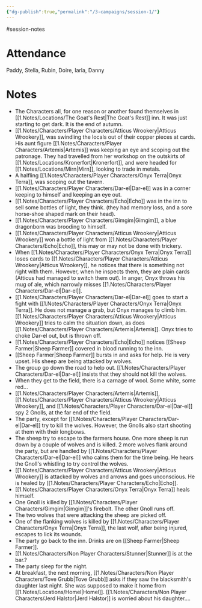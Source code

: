 ```yaml
---
{"dg-publish":true,"permalink":"/3-campaigns/session-1/"}
---
```


#session-notes
 
# Attendance
Paddy, Stella, Rubin, Doire, Iarla, Danny

# Notes

- The Characters all, for one reason or another found themselves in [[1.Notes/Locations/The Goat's Rest\|The Goat's Rest]] inn. It was just starting to get dark. It is the end of autumn.
- [[1.Notes/Characters/Player Characters/Atticus Wrookery\|Atticus Wrookery]], was swindling the locals out of their copper pieces at cards. His aunt figure [[1.Notes/Characters/Player Characters/Artemis\|Artemis]] was keeping an eye and scoping out the patronage. They had travelled from her workshop on the outskirts of [[1.Notes/Locations/Kronerfort\|Kronerfort]], and were headed for [[1.Notes/Locations/Mirn\|Mirn]], looking to trade in metals.
- A halfling [[1.Notes/Characters/Player Characters/Onyx Terra\|Onyx Terra]], was scoping out the tavern.
- [[1.Notes/Characters/Player Characters/Dar-el\|Dar-el]] was in a corner keeping to himself and keeping an eye out.
- [[1.Notes/Characters/Player Characters/Echo\|Echo]] was in the inn to sell some bottles of light, they think. (they had memory loss, and a sore horse-shoe shaped mark on their head).
- [[1.Notes/Characters/Player Characters/Gimgim\|Gimgim]], a blue dragonborn was brooding to himself.
- [[1.Notes/Characters/Player Characters/Atticus Wrookery\|Atticus Wrookery]] won a bottle of light from [[1.Notes/Characters/Player Characters/Echo\|Echo]], this may or may not be done with trickery.
- When [[1.Notes/Characters/Player Characters/Onyx Terra\|Onyx Terra]] loses cards to [[1.Notes/Characters/Player Characters/Atticus Wrookery\|Atticus Wrookery]], he notices that there is something not right with them. However, when he inspects them, they are plain cards (Atticus had managed to switch them out). In anger, Onyx throws his mug of ale, which narrowly misses [[1.Notes/Characters/Player Characters/Dar-el\|Dar-el]].
- [[1.Notes/Characters/Player Characters/Dar-el\|Dar-el]] goes to start a fight with [[1.Notes/Characters/Player Characters/Onyx Terra\|Onyx Terra]]. He does not manage a grab, but Onyx manages to climb him. [[1.Notes/Characters/Player Characters/Atticus Wrookery\|Atticus Wrookery]] tries to calm the situation down, as does [[1.Notes/Characters/Player Characters/Artemis\|Artemis]]. Onyx tries to choke Dar-el out, but is thrown off. 
- [[1.Notes/Characters/Player Characters/Echo\|Echo]] notices [[Sheep Farmer\|Sheep Farmer]] covered in blood running to the inn.
- [[Sheep Farmer\|Sheep Farmer]] bursts in and asks for help. He is very upset. His sheep are being attacked by wolves.
- The group go down the road to help out. [[1.Notes/Characters/Player Characters/Dar-el\|Dar-el]] insists that they should not kill the wolves. 
- When they get to the field, there is a carnage of wool. Some white, some red...
- [[1.Notes/Characters/Player Characters/Artemis\|Artemis]], [[1.Notes/Characters/Player Characters/Atticus Wrookery\|Atticus Wrookery]], and [[1.Notes/Characters/Player Characters/Dar-el\|Dar-el]] spy 2 Gnolls, at the far end of the field.
- The party, except for [[1.Notes/Characters/Player Characters/Dar-el\|Dar-el]] try to kill the wolves. However, the Gnolls also start shooting at them with their longbows.
- The sheep try to escape to the farmers house. One more sheep is run down by a couple of wolves and is killed. 2 more wolves flank around the party, but are handled by [[1.Notes/Characters/Player Characters/Dar-el\|Dar-el]] who calms them for the time being. He hears the Gnoll's whistling to try control the wolves.
- [[1.Notes/Characters/Player Characters/Atticus Wrookery\|Atticus Wrookery]] is attacked by wolves and arrows and goes unconscious. He is healed by [[1.Notes/Characters/Player Characters/Echo\|Echo]]. 
- [[1.Notes/Characters/Player Characters/Onyx Terra\|Onyx Terra]] heals himself.
- One Gnoll is killed by [[1.Notes/Characters/Player Characters/Gimgim\|Gimgim]]'s firebolt. The other Gnoll runs off.
- The two wolves that were attacking the sheep are picked off. 
- One of the flanking wolves is killed by [[1.Notes/Characters/Player Characters/Onyx Terra\|Onyx Terra]], the last wolf, after being injured, escapes to lick its wounds.
- The party go back to the inn. Drinks are on [[Sheep Farmer\|Sheep Farmer]]. 
- [[1.Notes/Characters/Non Player Characters/Stunner\|Stunner]] is at the bar.?
- The party sleep for the night. 
- At breakfast, the next morning, [[1.Notes/Characters/Non Player Characters/Tove Grubb\|Tove Grubb]] asks if they saw the blacksmith's daughter last night. She was supposed to make it home from [[1.Notes/Locations/Homel\|Homel]]. [[1.Notes/Characters/Non Player Characters/Jerd Halstor\|Jerd Halstor]] is worried about his daughter....





